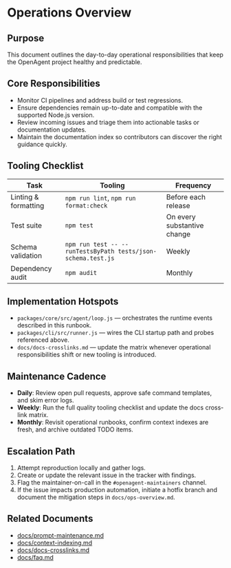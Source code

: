 # Operations Overview

## Purpose

This document outlines the day-to-day operational responsibilities that keep the OpenAgent project healthy and predictable.

## Core Responsibilities

- Monitor CI pipelines and address build or test regressions.
- Ensure dependencies remain up-to-date and compatible with the supported Node.js version.
- Review incoming issues and triage them into actionable tasks or documentation updates.
- Maintain the documentation index so contributors can discover the right guidance quickly.

## Tooling Checklist

| Task                 | Tooling                                                      | Frequency                   |
| -------------------- | ------------------------------------------------------------ | --------------------------- |
| Linting & formatting | `npm run lint`, `npm run format:check`                       | Before each release         |
| Test suite           | `npm test`                                                   | On every substantive change |
| Schema validation    | `npm run test -- --runTestsByPath tests/json-schema.test.js` | Weekly                      |
| Dependency audit     | `npm audit`                                                  | Monthly                     |

## Implementation Hotspots

- `packages/core/src/agent/loop.js` — orchestrates the runtime events described in this runbook.
- `packages/cli/src/runner.js` — wires the CLI startup path and probes referenced above.
- `docs/docs-crosslinks.md` — update the matrix whenever operational responsibilities shift or new tooling is introduced.

## Maintenance Cadence

- **Daily**: Review open pull requests, approve safe command templates, and skim error logs.
- **Weekly**: Run the full quality tooling checklist and update the docs cross-link matrix.
- **Monthly**: Revisit operational runbooks, confirm context indexes are fresh, and archive outdated TODO items.

## Escalation Path

1. Attempt reproduction locally and gather logs.
2. Create or update the relevant issue in the tracker with findings.
3. Flag the maintainer-on-call in the `#openagent-maintainers` channel.
4. If the issue impacts production automation, initiate a hotfix branch and document the mitigation steps in `docs/ops-overview.md`.

## Related Documents

- [docs/prompt-maintenance.md](./prompt-maintenance.md)
- [docs/context-indexing.md](./context-indexing.md)
- [docs/docs-crosslinks.md](./docs-crosslinks.md)
- [docs/faq.md](./faq.md)
